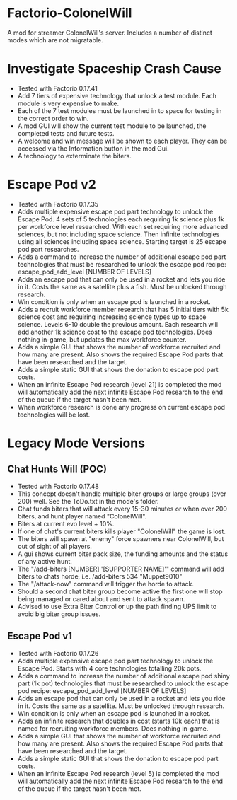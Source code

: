 # Factorio-ColonelWill


A mod for streamer ColonelWill's server. Includes a number of distinct modes which are not migratable.


Investigate Spaceship Crash Cause
===================

- Tested with Factorio 0.17.41
- Add 7 tiers of expensive technology that unlock a test module. Each module is very expensive to make.
- Each of the 7 test modules must be launched in to space for testing in the correct order to win.
- A mod GUI will show the current test module to be launched, the completed tests and future tests.
- A welcome and win message will be shown to each player. They can be accessed via the Information button in the mod Gui.
- A technology to exterminate the biters.

Escape Pod v2
==============

- Tested with Factorio 0.17.35
- Adds multiple expensive escape pod part technology to unlock the Escape Pod. 4 sets of 5 technologies each requiring 1k science plus 1k per workforce level researched. With each set requiring more advanced sciences, but not including space science. Then infinite technologies using all sciences including space science. Starting target is 25 escape pod part researches.
- Adds a command to increase the number of additional escape pod part technologies that must be researched to unlock the escape pod recipe: escape_pod_add_level [NUMBER OF LEVELS]
- Adds an escape pod that can only be used in a rocket and lets you ride in it. Costs the same as a satellite plus a fish. Must be unlocked through research.
- Win condition is only when an escape pod is launched in a rocket.
- Adds a recruit workforce member research that has 5 initial tiers with 5k science cost and requiring increasing science types up to space science. Levels 6-10 double the previous amount. Each research will add another 1k science cost to the escape pod technologies. Does nothing in-game, but updates the max workforce counter.
- Adds a simple GUI that shows the number of workforce recruited and how many are present. Also shows the required Escape Pod parts that have been researched and the target.
- Adds a simple static GUI that shows the donation to escape pod part costs.
- When an infinite Escape Pod research (level 21) is completed the mod will automatically add the next infinite Escape Pod research to the end of the queue if the target hasn't been met.
- When workforce research is done any progress on current escape pod technologies will be lost.

Legacy Mode Versions
============

Chat Hunts Will (POC)
--------------

- Tested with Factorio 0.17.48
- This concept doesn't handle multiple biter groups or large groups (over 200) well. See the ToDo.txt in the mode's folder.
- Chat funds biters that will attack every 15-30 minutes or when over 200 biters, and hunt player named "ColonelWill".
- Biters at current evo level + 10%.
- If one of chat's current biters kills player "ColonelWill" the game is lost.
- The biters will spawn at "enemy" force spawners near ColonelWill, but out of sight of all players.
- A gui shows current biter pack size, the funding amounts and the status of any active hunt.
- The "/add-biters [NUMBER] '[SUPPORTER NAME]'" command will add biters to chats horde, i.e. /add-biters 534 "Muppet9010"
- The "/attack-now" command will trigger the horde to attack.
- Should a second chat biter group become active the first one will stop being managed or cared about and sent to attack spawn.
- Advised to use Extra Biter Control or up the path finding UPS limit to avoid big biter group issues.

Escape Pod v1
-----------

- Tested with Factorio 0.17.26
- Adds multiple expensive escape pod part technology to unlock the Escape Pod. Starts with 4 core technologies totalling 20k pots.
- Adds a command to increase the number of additional escape pod shiny part (1k pot) technologies that must be researched to unlock the escape pod recipe: escape_pod_add_level [NUMBER OF LEVELS]
- Adds an escape pod that can only be used in a rocket and lets you ride in it. Costs the same as a satellite. Must be unlocked through research.
- Win condition is only when an escape pod is launched in a rocket.
- Adds an infinite research that doubles in cost (starts 10k each) that is named for recruiting workforce members. Does nothing in-game.
- Adds a simple GUI that shows the number of workforce recruited and how many are present. Also shows the required Escape Pod parts that have been researched and the target.
- Adds a simple static GUI that shows the donation to escape pod part costs.
- When an infinite Escape Pod research (level 5) is completed the mod will automatically add the next infinite Escape Pod research to the end of the queue if the target hasn't been met.
